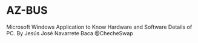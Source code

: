 # AZ-BUS
Microsoft Windows Application to Know Hardware and Software Details of PC. By Jesús José Navarrete Baca @ChecheSwap
